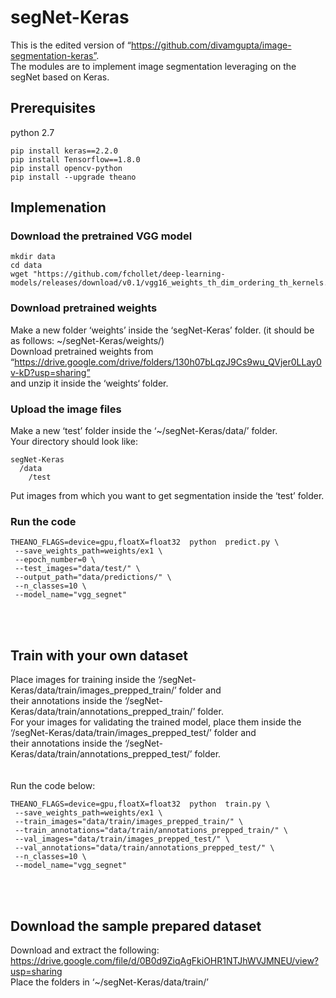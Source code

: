 # segNet-Keras
This is the edited version of “https://github.com/divamgupta/image-segmentation-keras”. <br>
The modules are to implement image segmentation leveraging on the segNet based on Keras.

## Prerequisites
python 2.7 
```
pip install keras==2.2.0 
pip install Tensorflow==1.8.0 
pip install opencv-python
pip install --upgrade theano
```
## Implemenation
### Download the pretrained VGG model
```
mkdir data
cd data
wget "https://github.com/fchollet/deep-learning-models/releases/download/v0.1/vgg16_weights_th_dim_ordering_th_kernels.h5"
```
### Download pretrained weights
Make a new folder ‘weights’ inside the ‘segNet-Keras’ folder. (it should be as follows: ~/segNet-Keras/weights/) <br>
Download pretrained weights from “https://drive.google.com/drive/folders/130h07bLqzJ9Cs9wu_QVjer0LLay0v-kD?usp=sharing” <br>
and unzip it inside the ‘weights‘ folder.

### Upload the image files
Make a new ‘test’ folder inside the ‘~/segNet-Keras/data/’ folder.<br>
Your directory should look like:<br>
```
segNet-Keras
  /data
    /test
```
Put images from which you want to get segmentation inside the ‘test’ folder.<br>

### Run the code
```
THEANO_FLAGS=device=gpu,floatX=float32  python  predict.py \
 --save_weights_path=weights/ex1 \
 --epoch_number=0 \
 --test_images="data/test/" \
 --output_path="data/predictions/" \
 --n_classes=10 \
 --model_name="vgg_segnet" 
```


<br><br>
## Train with your own dataset
Place images for training inside the ‘/segNet-Keras/data/train/images_prepped_train/’ folder and<br>
their annotations inside the ‘/segNet-Keras/data/train/annotations_prepped_train/’ folder.<br>
For your images for validating the trained model, place them inside the ‘/segNet-Keras/data/train/images_prepped_test/’ folder and<br>
their annotations inside the ‘/segNet-Keras/data/train/annotations_prepped_test/’ folder.<br>
<br><br>
Run the code below:
```
THEANO_FLAGS=device=gpu,floatX=float32  python  train.py \
 --save_weights_path=weights/ex1 \
 --train_images="data/train/images_prepped_train/" \
 --train_annotations="data/train/annotations_prepped_train/" \
 --val_images="data/train/images_prepped_test/" \
 --val_annotations="data/train/annotations_prepped_test/" \
 --n_classes=10 \
 --model_name="vgg_segnet" 
```
<br><br>
## Download the sample prepared dataset
Download and extract the following:<br>
https://drive.google.com/file/d/0B0d9ZiqAgFkiOHR1NTJhWVJMNEU/view?usp=sharing<br>
Place the folders in ‘~/segNet-Keras/data/train/’
